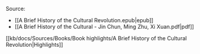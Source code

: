 Source: 
  - [[A Brief History of the Cultural Revolution.epub|epub]]
  - [[A Brief History of the Cultural - Jin Chun, Ming Zhu, Xi Xuan.pdf|pdf]]

[[kb/docs/Sources/Books/Book highlights/A Brief History of the Cultural Revolution|Highlights]]